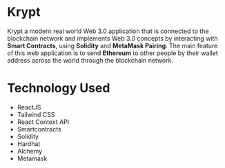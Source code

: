 # Krypt
Krypt a modern real world Web 3.0 application that is connected to the blockchain network and implements Web 3.0 concepts by interacting with **Smart Contracts**, using **Solidity** and **MetaMask Pairing**. The main feature of this web application is to send **Ethereum** to other people by their wallet address across the world through the blockchain network.

# Technology Used
- ReactJS
- Tailwind CSS
- React Context API
- Smartcontracts
- Solidity
- Hardhat
- Alchemy
- Metamask

